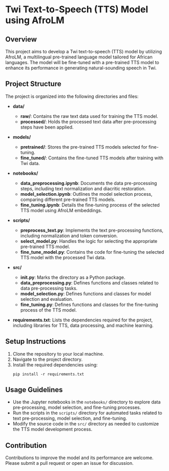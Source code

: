 # Twi Text-to-Speech (TTS) Model using AfroLM

## Overview
This project aims to develop a Twi text-to-speech (TTS) model by utilizing AfroLM, a multilingual pre-trained language model tailored for African languages. The model will be fine-tuned with a pre-trained TTS model to enhance its performance in generating natural-sounding speech in Twi.

## Project Structure
The project is organized into the following directories and files:

- **data/**
  - **raw/**: Contains the raw text data used for training the TTS model.
  - **processed/**: Holds the processed text data after pre-processing steps have been applied.

- **models/**
  - **pretrained/**: Stores the pre-trained TTS models selected for fine-tuning.
  - **fine_tuned/**: Contains the fine-tuned TTS models after training with Twi data.

- **notebooks/**
  - **data_preprocessing.ipynb**: Documents the data pre-processing steps, including text normalization and diacritic restoration.
  - **model_selection.ipynb**: Outlines the model selection process, comparing different pre-trained TTS models.
  - **fine_tuning.ipynb**: Details the fine-tuning process of the selected TTS model using AfroLM embeddings.

- **scripts/**
  - **preprocess_text.py**: Implements the text pre-processing functions, including normalization and token conversion.
  - **select_model.py**: Handles the logic for selecting the appropriate pre-trained TTS model.
  - **fine_tune_model.py**: Contains the code for fine-tuning the selected TTS model with the processed Twi data.

- **src/**
  - **__init__.py**: Marks the directory as a Python package.
  - **data_preprocessing.py**: Defines functions and classes related to data pre-processing tasks.
  - **model_selection.py**: Defines functions and classes for model selection and evaluation.
  - **fine_tuning.py**: Defines functions and classes for the fine-tuning process of the TTS model.

- **requirements.txt**: Lists the dependencies required for the project, including libraries for TTS, data processing, and machine learning.

## Setup Instructions
1. Clone the repository to your local machine.
2. Navigate to the project directory.
3. Install the required dependencies using:
   ```
   pip install -r requirements.txt
   ```

## Usage Guidelines
- Use the Jupyter notebooks in the `notebooks/` directory to explore data pre-processing, model selection, and fine-tuning processes.
- Run the scripts in the `scripts/` directory for automated tasks related to text pre-processing, model selection, and fine-tuning.
- Modify the source code in the `src/` directory as needed to customize the TTS model development process.

## Contribution
Contributions to improve the model and its performance are welcome. Please submit a pull request or open an issue for discussion.